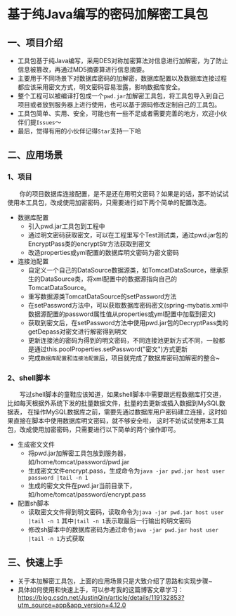 基于纯Java编写的密码加解密工具包
==

一、项目介绍
--

* 工具包基于纯Java编写，采用DES对称加密算法对信息进行加解密，为了防止信息被篡改，再通过MD5摘要算进行信息摘要。
* 主要用于不同场景下对数据库密码的加解密，数据库配置以及数据库连接过程都应该采用密文方式，明文密码容易泄露，影响数据库安全。
* 整个工程可以被编译打包成一个`pwd.jar`加解密工具包，将工具包导入到自己项目或者放到服务器上进行使用，也可以基于源码修改定制自己的工具包。
* 工具包简单、实用、安全，可能也有一些不足或者需要完善的地方，欢迎小伙伴们提`Issues`～
* 最后，觉得有用的小伙伴记得`Star`支持一下哈

二、应用场景
--
### 1、项目
　　你的项目数据库连接配置，是不是还在用明文密码？如果是的话，那不妨试试使用本工具包，改成使用加密密码，只需要进行如下两个简单的配置改造。

* 数据库配置
    * 引入pwd.jar工具包到工程中
    * 通过明文密码获取密文，可以在工程里写个Test测试类，通过pwd.jar包的EncryptPass类的encryptStr方法获取到密文
    * 改造properties或yml配置的数据库明文密码为密文密码
* 连接池配置
    * 自定义一个自己的DataSource数据源类，如TomcatDataSource，继承原生的DataSource类，将xml配置中的数据源指向自己的TomcatDataSource。
    * 重写数据源类TomcatDataSource的setPassword方法
    * 在setPassword方法中，可以获取数据库密码密文(spring-mybatis.xml中数据源配置的password属性值从properties或yml配置中加载到密文)
    * 获取到密文后，在setPassword方法中使用pwd.jar包的DecryptPass类的getDepass对密文进行解密得到明文
    * 更新连接池的密码为得到的明文密码，不同连接池更新方式不同，一般都是通过this.poolProperties.setPassword("密文")方式更新
    * 完成`数据库配置`和`连接池配置`后，项目就完成了数据库密码加解密的整合~

### 2、shell脚本
　　写过shell脚本的童鞋应该知道，如果shell脚本中需要跟远程数据库打交道，比如每天根据外系统下发的批量数据文件，批量的去更新或插入数据到MySQL数据表，
在操作MySQL数据库之前，需要先通过数据库用户密码建立连接，这时如果直接在脚本中使用数据库明文密码，就不够安全啦， 
这时不妨试试使用本工具包，改成使用加密密码，只需要进行以下简单的两个操作即可。

* 生成密文文件
    * 将pwd.jar加解密工具包放到服务器，如/home/tomcat/password/pwd.jar
    * 生成密文文件encrypt.pass，生成命令为`java -jar pwd.jar host user password |tail -n 1`
    * 生成的密文文件在pwd.jar当前目录下，如/home/tomcat/password/encrypt.pass
* 配置sh脚本
    * 读取密文文件得到明文密码，读取命令为`java -jar pwd.jar host user |tail -n 1` 其中`|tail -n 1`表示取最后一行输出的明文密码
    * 修改sh脚本中的数据库密码为通过命令`java -jar pwd.jar host user |tail -n 1`方式获取

三、快速上手
--
* 关于本加解密工具包，上面的应用场景只是大致介绍了思路和实现步骤~
* 具体如何使用和快速上手，可以参考我的这篇博客文章学习：
https://blog.csdn.net/JustinQin/article/details/119132853?utm_source=app&app_version=4.12.0

 
